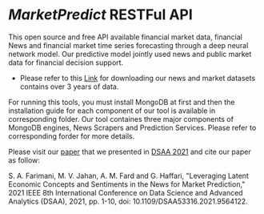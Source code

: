 # *MarketPredict* RESTFul API

This open source and free API available financial market data, financial News and financial market time series forecasting through a deep neural network model. Our predictive model jointly used news and public market data for financial decision support. 

- Please refer to this [Link](https://figshare.com/articles/dataset/MarketData_for_MarketPredict_RESTFul_API_including_News_and_Market_Data/14754966) for downloading our news and market datasets contains over 3 years of data.


For running this tools, you must install MongoDB at first and then the installation guide for each component of our tool is available in corresponding folder. Our tool containes three major components of MongoDB engines, News Scrapers and Prediction Services. Please refer to corresponding forder for more details.

Please visit our [paper](https://ieeexplore.ieee.org/abstract/document/9564122) that we presented in [DSAA 2021](https://dsaa2021.dcc.fc.up.pt/) and cite our paper as follow:  

S. A. Farimani, M. V. Jahan, A. M. Fard and G. Haffari, "Leveraging Latent Economic Concepts and Sentiments in the News for Market Prediction," 2021 IEEE 8th International Conference on Data Science and Advanced Analytics (DSAA), 2021, pp. 1-10, doi: 10.1109/DSAA53316.2021.9564122.
